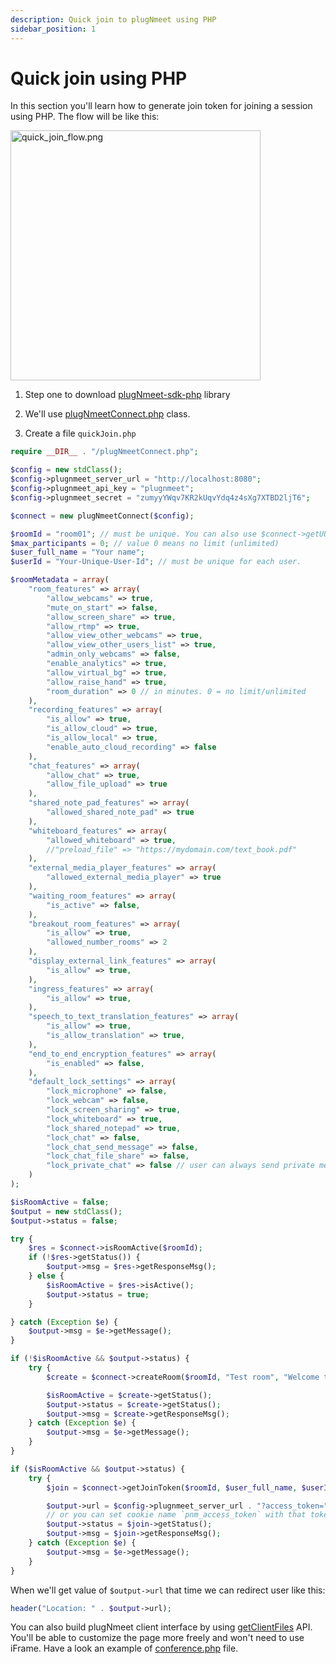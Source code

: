 ```yaml
---
description: Quick join to plugNmeet using PHP
sidebar_position: 1
---
```


# Quick join using PHP

In this section you'll learn how to generate join token for joining a session using PHP. The flow will be like this:

<img src="/img/tutorials/quick_join_flow.png" width="400" alt="quick_join_flow.png" loading="lazy"/>

1. Step one to download [plugNmeet-sdk-php](https://github.com/mynaparrot/plugNmeet-sdk-php/releases) library

2. We'll use [plugNmeetConnect.php](https://github.com/mynaparrot/plugNmeet-sdk-php/blob/main/examples/plugNmeetConnect.php) class.

3. Create a file `quickJoin.php`

```PHP
require __DIR__ . "/plugNmeetConnect.php";

$config = new stdClass();
$config->plugnmeet_server_url = "http://localhost:8080";
$config->plugnmeet_api_key = "plugnmeet";
$config->plugnmeet_secret = "zumyyYWqv7KR2kUqvYdq4z4sXg7XTBD2ljT6";

$connect = new plugNmeetConnect($config);

$roomId = "room01"; // must be unique. You can also use $connect->getUUID();
$max_participants = 0; // value 0 means no limit (unlimited)
$user_full_name = "Your name";
$userId = "Your-Unique-User-Id"; // must be unique for each user.

$roomMetadata = array(
    "room_features" => array(
        "allow_webcams" => true,
        "mute_on_start" => false,
        "allow_screen_share" => true,
        "allow_rtmp" => true,
        "allow_view_other_webcams" => true,
        "allow_view_other_users_list" => true,
        "admin_only_webcams" => false,
        "enable_analytics" => true,
        "allow_virtual_bg" => true,
        "allow_raise_hand" => true,
        "room_duration" => 0 // in minutes. 0 = no limit/unlimited
    ),
    "recording_features" => array(
        "is_allow" => true,
        "is_allow_cloud" => true,
        "is_allow_local" => true,
        "enable_auto_cloud_recording" => false
    ),
    "chat_features" => array(
        "allow_chat" => true,
        "allow_file_upload" => true
    ),
    "shared_note_pad_features" => array(
        "allowed_shared_note_pad" => true
    ),
    "whiteboard_features" => array(
        "allowed_whiteboard" => true,
        //"preload_file" => "https://mydomain.com/text_book.pdf"
    ),
    "external_media_player_features" => array(
        "allowed_external_media_player" => true
    ),
    "waiting_room_features" => array(
        "is_active" => false,
    ),
    "breakout_room_features" => array(
        "is_allow" => true,
        "allowed_number_rooms" => 2
    ),
    "display_external_link_features" => array(
        "is_allow" => true,
    ),
    "ingress_features" => array(
        "is_allow" => true,
    ),
    "speech_to_text_translation_features" => array(
        "is_allow" => true,
        "is_allow_translation" => true,
    ),
    "end_to_end_encryption_features" => array(
        "is_enabled" => false,
    ),
    "default_lock_settings" => array(
        "lock_microphone" => false,
        "lock_webcam" => false,
        "lock_screen_sharing" => true,
        "lock_whiteboard" => true,
        "lock_shared_notepad" => true,
        "lock_chat" => false,
        "lock_chat_send_message" => false,
        "lock_chat_file_share" => false,
        "lock_private_chat" => false // user can always send private message to moderator
    )
);

$isRoomActive = false;
$output = new stdClass();
$output->status = false;

try {
    $res = $connect->isRoomActive($roomId);
    if (!$res->getStatus()) {
        $output->msg = $res->getResponseMsg();
    } else {
        $isRoomActive = $res->isActive();
        $output->status = true;
    }

} catch (Exception $e) {
    $output->msg = $e->getMessage();
}

if (!$isRoomActive && $output->status) {
    try {
        $create = $connect->createRoom($roomId, "Test room", "Welcome to room", $max_participants, "", $roomMetadata);

        $isRoomActive = $create->getStatus();
        $output->status = $create->getStatus();
        $output->msg = $create->getResponseMsg();
    } catch (Exception $e) {
        $output->msg = $e->getMessage();
    }
}

if ($isRoomActive && $output->status) {
    try {
        $join = $connect->getJoinToken($roomId, $user_full_name, $userId, true);

        $output->url = $config->plugnmeet_server_url . "?access_token=" . $join->getToken();
        // or you can set cookie name `pnm_access_token` with that token & redirect
        $output->status = $join->getStatus();
        $output->msg = $join->getResponseMsg();
    } catch (Exception $e) {
        $output->msg = $e->getMessage();
    }
}

```

When we'll get value of `$output->url` that time we can redirect user like this:

```PHP
header("Location: " . $output->url);
```

You can also build plugNmeet client interface by using [getClientFiles](/docs/api/get-client-files) API. You'll be able to customize the page more freely and won't need to use iFrame. Have a look an example of [conference.php](https://github.com/mynaparrot/plugNmeet-sdk-php/blob/main/examples/conference.php) file.